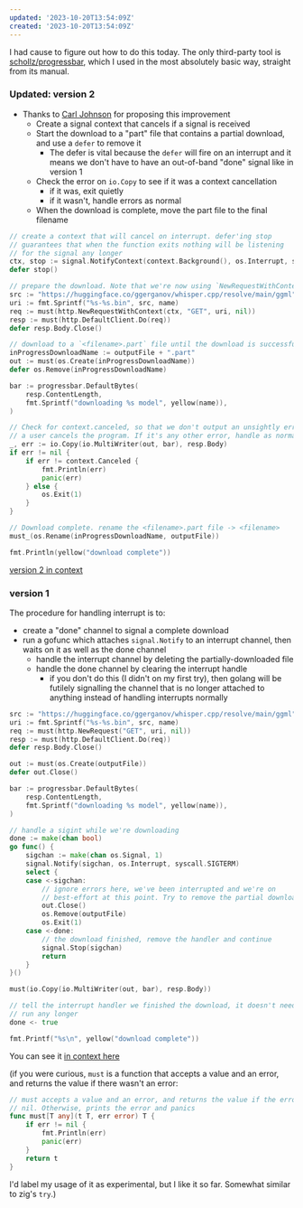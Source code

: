 ```yaml
---
updated: '2023-10-20T13:54:09Z'
created: '2023-10-20T13:54:09Z'
---
```

I had cause to figure out how to do this today. The only third-party tool is [schollz/progressbar](https://pkg.go.dev/github.com/schollz/progressbar/v3#section-readme), which I used in the most absolutely basic way, straight from its manual.

### Updated: version 2

- Thanks to [Carl Johnson](https://mastodon.social/@carlmjohnson/110622622241518771) for proposing this improvement
	- Create a signal context that cancels if a signal is received
	- Start the download to a "part" file that contains a partial download, and use a `defer` to remove it
		- The defer is vital because the `defer` will fire on an interrupt and it means we don't have to have an out-of-band "done" signal like in version 1
	- Check the error on `io.Copy` to see if it was a context cancellation
		- if it was, exit quietly
		- if it wasn't, handle errors as normal
	- When the download is complete, move the part file to the final filename

```go
// create a context that will cancel on interrupt. defer'ing stop
// guarantees that when the function exits nothing will be listening
// for the signal any longer
ctx, stop := signal.NotifyContext(context.Background(), os.Interrupt, syscall.SIGTERM)
defer stop()

// prepare the download. Note that we're now using `NewRequestWithContext`
src := "https://huggingface.co/ggerganov/whisper.cpp/resolve/main/ggml"
uri := fmt.Sprintf("%s-%s.bin", src, name)
req := must(http.NewRequestWithContext(ctx, "GET", uri, nil))
resp := must(http.DefaultClient.Do(req))
defer resp.Body.Close()

// download to a `<filename>.part` file until the download is successfully complete
inProgressDownloadName := outputFile + ".part"
out := must(os.Create(inProgressDownloadName))
defer os.Remove(inProgressDownloadName)

bar := progressbar.DefaultBytes(
	resp.ContentLength,
	fmt.Sprintf("downloading %s model", yellow(name)),
)

// Check for context.canceled, so that we don't output an unsightly error if
// a user cancels the program. If it's any other error, handle as normal
_, err := io.Copy(io.MultiWriter(out, bar), resp.Body)
if err != nil {
	if err != context.Canceled {
		fmt.Println(err)
		panic(err)
	} else {
		os.Exit(1)
	}
}

// Download complete. rename the <filename>.part file -> <filename>
must_(os.Rename(inProgressDownloadName, outputFile))

fmt.Println(yellow("download complete"))
```

[version 2 in context](https://github.com/llimllib/blisper/blob/42b39bbaba00fe92ad616c4dbec446f8390a5492/main.go#L121-L153)

### version 1

The procedure for handling interrupt is to:
- create a "done" channel to signal a complete download
- run a gofunc which attaches `signal.Notify` to an interrupt channel, then waits on it as well as the done channel
	- handle the interrupt channel by deleting the partially-downloaded file
	- handle the done channel by clearing the interrupt handle
		- if you don't do this (I didn't on my first try), then golang will be futilely signalling the channel that is no longer attached to anything instead of handling interrupts normally

```go
src := "https://huggingface.co/ggerganov/whisper.cpp/resolve/main/ggml"
uri := fmt.Sprintf("%s-%s.bin", src, name)
req := must(http.NewRequest("GET", uri, nil))
resp := must(http.DefaultClient.Do(req))
defer resp.Body.Close()

out := must(os.Create(outputFile))
defer out.Close()

bar := progressbar.DefaultBytes(
	resp.ContentLength,
	fmt.Sprintf("downloading %s model", yellow(name)),
)

// handle a sigint while we're downloading
done := make(chan bool)
go func() {
	sigchan := make(chan os.Signal, 1)
	signal.Notify(sigchan, os.Interrupt, syscall.SIGTERM)
	select {
	case <-sigchan:
		// ignore errors here, we've been interrupted and we're on
		// best-effort at this point. Try to remove the partial download
		out.Close()
		os.Remove(outputFile)
		os.Exit(1)
	case <-done:
		// the download finished, remove the handler and continue
		signal.Stop(sigchan)
		return
	}
}()

must(io.Copy(io.MultiWriter(out, bar), resp.Body))

// tell the interrupt handler we finished the download, it doesn't need to
// run any longer
done <- true

fmt.Printf("%s\n", yellow("download complete"))
```

You can see it [in context here](https://github.com/llimllib/blisper/blob/feeb15f9b5ab5e92551f34d24188c85308f2fa00/main.go#L117-L159)

(if you were curious, `must` is a function that accepts a value and an error, and returns the value if there wasn't an error:

```go
// must accepts a value and an error, and returns the value if the error is
// nil. Otherwise, prints the error and panics
func must[T any](t T, err error) T {
	if err != nil {
		fmt.Println(err)
		panic(err)
	}
	return t
}
```

I'd label my usage of it as experimental, but I like it so far. Somewhat similar to zig's `try`.)